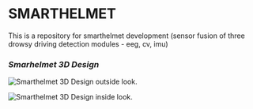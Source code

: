# **SMARTHELMET**
This is a repository for smarthelmet development (sensor fusion of three drowsy driving detection modules - eeg, cv, imu)

### *Smarhelmet 3D Design*

![Smarthelmet 3D Design outside look.](https://github.com/sedna08/smarthelmet/blob/0aabe0294ce65127887dae3d877662d1fbc55b5c/Images/outside%20look.png)

![Smarthelmet 3D Design inside look.](https://github.com/sedna08/smarthelmet/blob/0aabe0294ce65127887dae3d877662d1fbc55b5c/Images/inside%20look.png)



